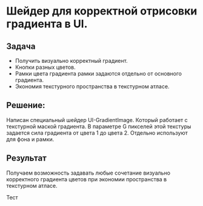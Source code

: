 # Шейдер для корректной отрисовки градиента в UI.

## Задача

- Получить визуально корректный градиент.
- Кнопки разных цветов.
- Рамки цвета градиента рамки задаются отдельно от основного градиента.
- Экономия текстурного пространства в текстурном атласе.

## Решение:
Написан специальный шейдер UI-GradientImage. Который работает с текстурной маской градиента. В параметре G пикселей этой текстуры задается сила градиента от цвета 1 до цвета 2. Отдельно используют для фона и рамки.

## Результат
Получаем возможность задавать любые сочетание визуально корректного градиента цветов при экономии пространства в текстурном атласе. 

Тест

